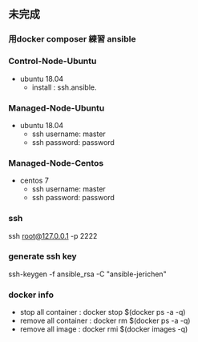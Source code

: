 ## 未完成

### 用docker composer 練習 ansible

### Control-Node-Ubuntu 
- ubuntu 18.04
    - install : ssh.ansible.

### Managed-Node-Ubuntu
- ubuntu 18.04
    - ssh username: master
    - ssh password: password
### Managed-Node-Centos
- centos 7
    - ssh username: master
    - ssh password: password

### ssh
ssh root@127.0.0.1 -p 2222

### generate ssh key
ssh-keygen -f ansible_rsa -C "ansible-jerichen"

### docker info
- stop all container : docker stop $(docker ps -a -q)
- remove all container : docker rm $(docker ps -a -q)
- remove all image : docker rmi $(docker images -q)